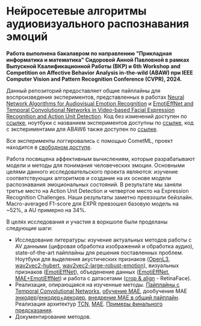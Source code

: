 # Нейросетевые алгоритмы аудиовизуального распознавания эмоций
**Работа выполнена бакалавром по направлению "Прикладная информатика и математика" Сидоровой Анной Павловной в рамках Выпускной Квалификационной Работы (ВКР) и 6th Workshop and Competition on Affective Behavior Analysis in-the-wild (ABAW) при IEEE Computer Vision and Pattern Recognition Conference (CVPR), 2024.**

Данный репозиторий предоставляет общие пайплайны для воспроизведения экспериментов, представленных в работах [Neural Network Algorithms for Audiovisual Emotion Recognition](https://disk.yandex.ru/i/hbC4upbdPw5DXg) и [EmotiEffNet and Temporal Convolutional Networks in Video-based Facial Expression Recognition and Action Unit Detection](https://disk.yandex.ru/i/q3EQEeLX7Htp9Q). Код без изменений доступен по [ссылке](https://disk.yandex.ru/d/1pS_leUrBP6m_A), ноутбуки с названием экспериментов доступны по [ссылке](https://disk.yandex.ru/d/Qv6MMa2Sm2EjsA), код с экспериментами для ABAW6 также доступен по [ссылке](https://github.com/av-savchenko/face-emotion-recognition/blob/main/src/ABAW/ABAW6/abaw6_affwild2.ipynb).

Все эксперименты логгировались с помощью CometML, проект находится в [свободном доступе](https://www.comet.com/annanet/abaw6/view/new/panels).

Работа посвящена аффективным вычислениям, которые разрабатывают модели и методы для понимания человеческих эмоции. Основными целями данного исследовательского проекта являются: изучение соответствующих алгоритмов и создание на их основе модели распознавания эмоциональных состояний. В результате мы заняли третье место на Action Unit Detection и четвертое место на Expression Recognition Challenges. Наши результаты заметно превзошли бейзлайн. Macro-averaged F1-score для EXPR превзошел базовую модель на ~52%, а AU примерно на 34%.

В целях исследования и участия в воркшопе были проделаны следующие шаги:
- Исследование литературы: изучение актуальных методов работы с AV данными (цифровая обработка изображений и обработка аудио), state-of-the-art пайплайны для решения поставленных проблем. Ноутбуки для выделения акустических признаков ([OpenL3](https://github.com/Laitielly/nn_emorec/blob/main/feature%20extraction/openl3.ipynb), [wav2vec2-hubert](https://github.com/Laitielly/nn_emorec/blob/main/feature%20extraction/wav2vec-3.ipynb), [wav2vec2-large-robust-emotion](https://github.com/Laitielly/nn_emorec/blob/main/feature%20extraction/wav2vec2-large.ipynb)), визуальных признаков ([EmotiEffNet](https://github.com/Laitielly/nn_emorec/blob/main/feature%20extraction/get_EmotiEffNet_features.ipynb)), объеденение данных ([EmotiEffNet](https://github.com/Laitielly/nn_emorec/blob/main/feature%20extraction/complete_video%2Baudio_fea.ipynb), [MAE+EmotiEffNet](https://github.com/Laitielly/nn_emorec/blob/main/feature%20extraction/complete_video%2Baudio_fea-mae.ipynb)) и работа с датасетами ([crop & align](https://github.com/Laitielly/nn_emorec/blob/main/MAE-encoder/notebooks/Crop_and_align_images_pipeline.ipynb) - RetinaFace).
- Реализация, опирающаяся на изученные методы. [Пайплайны c Temporal Convolutional Networks](https://github.com/Laitielly/nn_emorec/tree/main/TCN%20pipelines), [обучение MAE](https://github.com/Laitielly/nn_emorec/blob/main/MAE-encoder/notebooks/MAE-train.ipynb), дообучение MAE [энкодер](https://github.com/Laitielly/nn_emorec/blob/main/MAE-encoder/notebooks/MAE_finetune_training_encoder.ipynb)/[енкодер+декодер](https://github.com/Laitielly/nn_emorec/blob/main/MAE-encoder/notebooks/MAE_finetune_training-enc_dec.ipynb), [внедрение MAE в общий пайплайн](https://github.com/Laitielly/nn_emorec/tree/main/MAE-encoder/tcn%2Bmae). Реализация архитектур [TCN](https://github.com/Laitielly/nn_emorec/tree/main/TCN%20pipelines/tcn), [MAE](https://github.com/Laitielly/nn_emorec/tree/main/MAE-encoder/mae). [Примеры финального предсказания](https://github.com/Laitielly/nn_emorec/tree/main/TCN%20pipelines/prediction%20files).
- Документирование методов.

